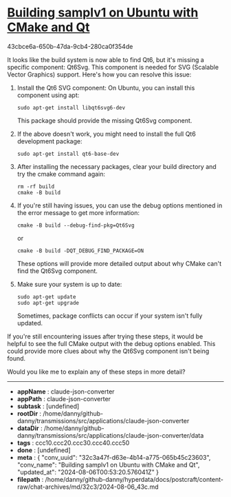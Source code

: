 # [Building samplv1 on Ubuntu with CMake and Qt](https://claude.ai/chat/32c3a47f-d63e-4b14-a775-065b45c23603)

43cbce6a-650b-47da-9cb4-280ca0f354de

 It looks like the build system is now able to find Qt6, but it's missing a specific component: Qt6Svg. This component is needed for SVG (Scalable Vector Graphics) support. Here's how you can resolve this issue:

1. Install the Qt6 SVG component:
   On Ubuntu, you can install this component using apt:

   ```
   sudo apt-get install libqt6svg6-dev
   ```

   This package should provide the missing Qt6Svg component.

2. If the above doesn't work, you might need to install the full Qt6 development package:

   ```
   sudo apt-get install qt6-base-dev
   ```

3. After installing the necessary packages, clear your build directory and try the cmake command again:

   ```
   rm -rf build
   cmake -B build
   ```

4. If you're still having issues, you can use the debug options mentioned in the error message to get more information:

   ```
   cmake -B build --debug-find-pkg=Qt6Svg
   ```

   or

   ```
   cmake -B build -DQT_DEBUG_FIND_PACKAGE=ON
   ```

   These options will provide more detailed output about why CMake can't find the Qt6Svg component.

5. Make sure your system is up to date:

   ```
   sudo apt-get update
   sudo apt-get upgrade
   ```

   Sometimes, package conflicts can occur if your system isn't fully updated.

If you're still encountering issues after trying these steps, it would be helpful to see the full CMake output with the debug options enabled. This could provide more clues about why the Qt6Svg component isn't being found.

Would you like me to explain any of these steps in more detail?

---

* **appName** : claude-json-converter
* **appPath** : claude-json-converter
* **subtask** : [undefined]
* **rootDir** : /home/danny/github-danny/transmissions/src/applications/claude-json-converter
* **dataDir** : /home/danny/github-danny/transmissions/src/applications/claude-json-converter/data
* **tags** : ccc10.ccc20.ccc30.ccc40.ccc50
* **done** : [undefined]
* **meta** : {
  "conv_uuid": "32c3a47f-d63e-4b14-a775-065b45c23603",
  "conv_name": "Building samplv1 on Ubuntu with CMake and Qt",
  "updated_at": "2024-08-06T00:53:20.576041Z"
}
* **filepath** : /home/danny/github-danny/hyperdata/docs/postcraft/content-raw/chat-archives/md/32c3/2024-08-06_43c.md